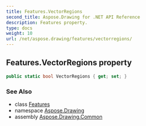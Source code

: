 ```yaml
---
title: Features.VectorRegions
second_title: Aspose.Drawing for .NET API Reference
description: Features property. 
type: docs
weight: 10
url: /net/aspose.drawing/features/vectorregions/
---
```

## Features.VectorRegions property

```csharp
public static bool VectorRegions { get; set; }
```

### See Also

* class [Features](../)
* namespace [Aspose.Drawing](../../features/)
* assembly [Aspose.Drawing.Common](../../../)


